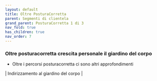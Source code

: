 ```yaml
---
layout: default
title: Oltre PosturaCorretta
parent: Segmenti di clientela
grand_parent: PosturaCorretta 1 di 3
nav_fold: true
has_children: true
nav_order: 7
---
```



### Oltre posturacorretta crescita personale il giardino del corpo
- Oltre i percorsi posturacorretta ci sono altri approfondimenti 

| Indirizzamento al giardino del corpo |
  





